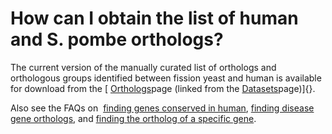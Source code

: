 # How can I obtain the list of human and S. pombe orthologs?
<!-- pombase_categories: Datasets,Genome Statistics and Lists,Orthology -->

The current version of the manually curated list of orthologs and
orthologous groups identified between fission yeast and human is
available for download from the [
[Orthologs](/downloads/manually-curated-orthologs)page (linked from the
[Datasets](/downloads/datasets)page)]{}.

Also see the FAQs on  [finding genes conserved in
human](/faqs/how-can-i-find-all-s-pombe-genes-are-conserved-human),
[finding disease gene
orthologs](/faqs/how-can-i-find-s-pombe-genes-associated-human-disease),
and [finding the ortholog of a specific
gene](/faqs/how-can-i-find-s-pombe-orthologs-human-gene).

